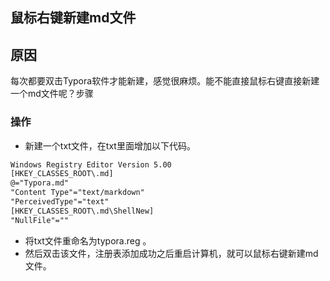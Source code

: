 
## 鼠标右键新建md文件

## 原因

每次都要双击Typora软件才能新建，感觉很麻烦。能不能直接鼠标右键直接新建一个md文件呢？步骤

### 操作

- 新建一个txt文件，在txt里面增加以下代码。
```txt
Windows Registry Editor Version 5.00
[HKEY_CLASSES_ROOT\.md]
@="Typora.md"
"Content Type"="text/markdown"
"PerceivedType"="text"
[HKEY_CLASSES_ROOT\.md\ShellNew]
"NullFile"=""
```
- 将txt文件重命名为typora.reg 。 
- 然后双击该文件，注册表添加成功之后重启计算机，就可以鼠标右键新建md文件。

